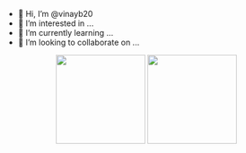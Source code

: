 - 👋 Hi, I’m @vinayb20
- 👀 I’m interested in ...
- 🌱 I’m currently learning ...
- 💞️ I’m looking to collaborate on ...

<div align="center">
  <img height="159em" src="https://github-readme-stats-three-sepia.vercel.app/api?username=vinayb20&show_icons=true&hide_border=true&bg_color=ffffff00&text_color=4EB18D&title_color=ff7b72&icon_color=4B2C2F" />
  <img height="159em" src="https://github-readme-stats-three-sepia.vercel.app/api/top-langs/?username=vinayb20&layout=compact&exclude_repo=github-readme-stats&hide_border=true&bg_color=ffffff00&text_color=4EB18D&title_color=ff7b72&icon_color=4B2C2F" />
</div>


